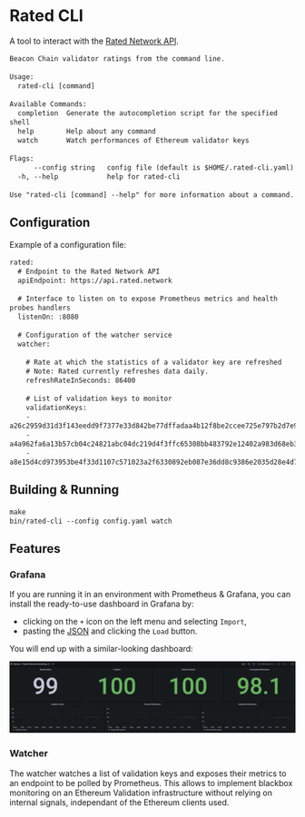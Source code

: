 # Rated CLI

A tool to interact with the [Rated Network API](https://api.rated.network/docs).

```
Beacon Chain validator ratings from the command line.

Usage:
  rated-cli [command]

Available Commands:
  completion  Generate the autocompletion script for the specified shell
  help        Help about any command
  watch       Watch performances of Ethereum validator keys

Flags:
      --config string   config file (default is $HOME/.rated-cli.yaml)
  -h, --help            help for rated-cli

Use "rated-cli [command] --help" for more information about a command.
```

## Configuration 

Example of a configuration file:

```
rated:
  # Endpoint to the Rated Network API
  apiEndpoint: https://api.rated.network

  # Interface to listen on to expose Prometheus metrics and health probes handlers
  listenOn: :8080
  
  # Configuration of the watcher service
  watcher:

    # Rate at which the statistics of a validator key are refreshed
    # Note: Rated currently refreshes data daily.
    refreshRateInSeconds: 86400

    # List of validation keys to monitor
    validationKeys:
    - a26c2959d31d3f143eedd9f7377e33d842be77dffadaa4b12f8be2ccee725e797b2d7e93d5c55dbc1cb35177181401f4
    - a4a962fa6a13b57cb04c24821abc04dc219d4f3ffc65308bb483792e12402a983d68eb304a3af87e95ea9f9d8163ef46
    - a8e15d4cd973953be4f33d1107c571023a2f6330892eb087e36dd8c9386e2035d28e4d7fb57959df4862fce75908d12d
```

## Building & Running

```
make
bin/rated-cli --config config.yaml watch
```

## Features

### Grafana

If you are running it in an environment with Prometheus & Grafana, you can
install the ready-to-use dashboard in Grafana by:

- clicking on the `+` icon on the left menu and selecting `Import`,
- pasting the [JSON](grafana/dashboard.json) and clicking the `Load` button.

You will end up with a similar-looking dashboard:

![](grafana/rated-dashboard.png)

### Watcher

The watcher watches a list of validation keys and exposes their metrics to an
endpoint to be polled by Prometheus. This allows to implement blackbox
monitoring on an Ethereum Validation infrastructure without relying on internal
signals, independant of the Ethereum clients used.

